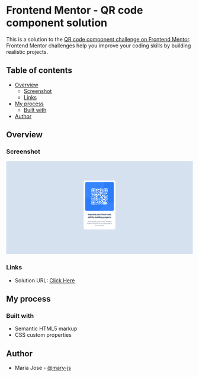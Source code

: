 # Frontend Mentor - QR code component solution

This is a solution to the [QR code component challenge on Frontend Mentor](https://www.frontendmentor.io/challenges/qr-code-component-iux_sIO_H). Frontend Mentor challenges help you improve your coding skills by building realistic projects. 

## Table of contents

- [Overview](#overview)
  - [Screenshot](#screenshot)
  - [Links](#links)
- [My process](#my-process)
  - [Built with](#built-with)
- [Author](#author)

## Overview

### Screenshot

![](./design/solution.png)

### Links

- Solution URL: [Click Here](https://mary-qr-code-componen.netlify.app)

## My process

### Built with

- Semantic HTML5 markup
- CSS custom properties

## Author

- Maria Jose - [@mary-js](https://www.frontendmentor.io/profile/maria-js)